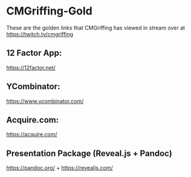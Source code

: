 # CMGriffing-Gold
These are the golden links that CMGriffing has viewed in stream over at https://twitch.tv/cmgriffing


## 12 Factor App:
https://12factor.net/

## YCombinator:
https://www.ycombinator.com/

## Acquire.com:
https://acquire.com/

## Presentation Package (Reveal.js + Pandoc)
https://pandoc.org/ + https://revealjs.com/
